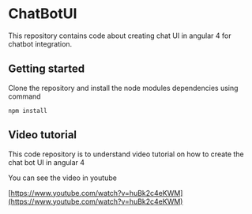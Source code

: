 # ChatBotUI

This repository contains code about creating chat UI in angular 4 for chatbot integration.

## Getting started

Clone the repository and install the node modules dependencies using command

`npm install`

## Video tutorial

This code repository is to understand video tutorial on how to create the chat bot UI in angular 4

You can see the video in youtube

[https://www.youtube.com/watch?v=huBk2c4eKWM](https://www.youtube.com/watch?v=huBk2c4eKWM)